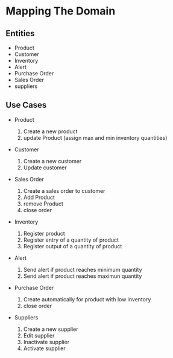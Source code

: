 # Mapping The Domain

## Entities
- Product
- Customer
- Inventory
- Alert
- Purchase Order
- Sales Order
- suppliers

## Use Cases

- Product
  1. Create a new product
  2. update Product (assign max and min inventory quantities)

- Customer
  1. Create a new customer
  2. Update customer

- Sales Order
  1. Create a sales order to customer
  2. Add Product
  2. remove Product
  3. close order

- Inventory
  1. Register product
  2. Register entry of a quantity of product
  3. Register output of a quantity of product

- Alert
  1. Send alert if product reaches minimum quantity
  2. Send alert if product reaches maximun quantity

- Purchase Order
  1. Create automatically for product with low inventory  
  2. close order

- Suppliers
  1. Create a new supplier
  2. Edit supplier
  3. Inactivate supplier
  3. Activate supplier
  
 